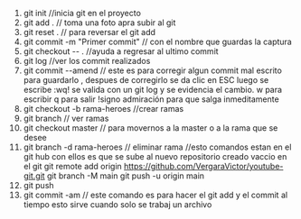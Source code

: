 1. git init //inicia git en el proyecto
2. git add . // toma una foto apra subir al git
3. git reset . // para reversar el git add
4. git commit -m "Primer commit" // con el nombre que guardas la captura
5. git checkout -- . //ayuda a regresar al ultimo commit
6. git log //ver los commit realizados 
7. git commit --amend // este es para corregir algun commit mal escrito para guardarlo , despues de corregirlo se da clic en ESC luego se escribe :wq! se valida con un git log y se evidencia el cambio.
w para escribir q para salir !signo admiración para que salga inmeditamente
8. git checkout -b rama-heroes //crear ramas 
9.  git branch // ver ramas
10. git checkout master // para movernos a la master o a la rama que se desee
11. git branch -d rama-heroes // eliminar rama
//esto comandos estan en el git hub con ellos es que se sube al nuevo repositorio creado vaccio en el git
git remote add origin https://github.com/VergaraVictor/youtube-git.git
git branch -M main
git push -u origin main
12. git push
13. git commit -am // este comando es para hacer el git add y el commit al tiempo esto sirve cuando solo se trabaj un archivo



